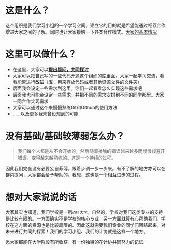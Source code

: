 # 这是什么？
这个组织是我们学习小组的一个学习空间，建立它的目的就是希望能通过相互合作增进大家之间的了解。同时也让大家接触一下各类合作模式。[大家的基本情况](https://github.com/0Night-to-Five0/MembersInfo)

# 这里可以做什么？
- 在这里，大家可以[**提出疑问，共同探讨**](https://github.com/0Night-to-Five0/Learning-problems)
- 大家可以把自己写的一些代码开源这个组织的库里面。大家一起学习交流，看看能否进行**改进**（库：用来存放代码或者其他资源文件的文件夹）
- 后面我会设定一些需求到这里，你们一起看看怎么实现这些需求吧
- 后面我也可能会设定一些需求，并把不同的需求安排到不同的同学那里。大家一同合作实现需求
- 大家可以通过这个来慢慢熟练Git和Github的使用方法
- ……以及更多我未曾设想到的可能

# 没有基础/基础较薄弱怎么办？
>我们每个人都是从不会开始的，然后随着接触的错误越来越多而慢慢规避开错误，变得越来越熟练的。这是一个持续的过程。

因此我们完全没有必要妄自菲薄，跟着步调一步一步来。有不了解的地方亦可以在群内提问，大家都会给予帮助的。我想，这也是一个相互进步的过程。

# 想对大家说说的话
大家其实也知道，我们学校是一所`药科大学`。自然的，学校对我们这类专业的支持是比较有限的。一方面确实不是学校的核心专业，另一方面就算有心帮助我们，学校在这方面的资源也是比较局限的。因此这就需要我们专业的同学们团结起来，对未来进行共同的探索！我们的学习小组、我们的计协就是这样一个地方。

愿大家都能在大学阶段有所收获，有一份独特的在计协共同努力的记忆